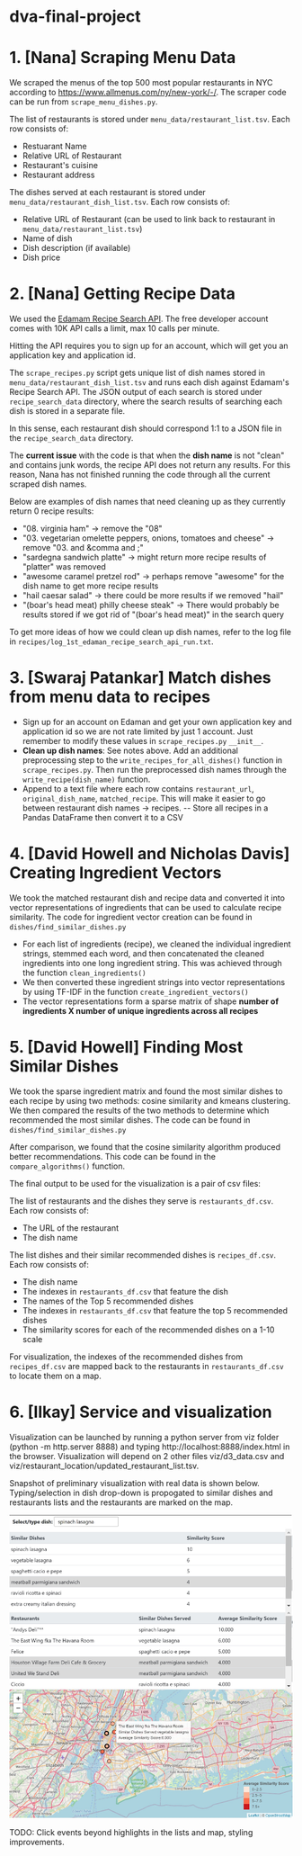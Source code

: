 # dva-final-project

# 1. [Nana] Scraping Menu Data

We scraped the menus of the top 500 most popular restaurants in NYC according to https://www.allmenus.com/ny/new-york/-/.
The scraper code can be run from `scrape_menu_dishes.py`.

The list of restaurants is stored under `menu_data/restaurant_list.tsv`. Each row consists of:
- Restuarant Name
- Relative URL of Restaurant
- Restaurant's cuisine
- Restaurant address

The dishes served at each restaurant is stored under `menu_data/restaurant_dish_list.tsv`. Each row consists of:
- Relative URL of Restaurant (can be used to link back to restaurant in `menu_data/restaurant_list.tsv`)
- Name of dish
- Dish description (if available)
- Dish price

# 2. [Nana] Getting Recipe Data

We used the [Edamam Recipe Search API](https://developer.edamam.com/edamam-recipe-api).
The free developer account comes with 10K API calls a limit, max 10 calls per minute.

Hitting the API requires you to sign up for an account, which will get you an application key and application id.

The `scrape_recipes.py` script gets unique list of dish names stored in `menu_data/restaurant_dish_list.tsv` and runs each dish against Edamam's Recipe Search API.
The JSON output of each search is stored under `recipe_search_data` directory, where the search results of searching each dish is stored in a separate file. 

In this sense, each restaurant dish should correspond 1:1 to a JSON file in the `recipe_search_data` directory.

The **current issue** with the code is that when the **dish name** is not "clean" and contains junk words, the recipe API does not return any results.
For this reason, Nana has not finished running the code through all the current scraped dish names.

Below are examples of dish names that need cleaning up as they currently return 0 recipe results:
- "08. virginia ham" -> remove the "08" 
- "03. vegetarian omelette peppers&comma; onions&comma; tomatoes and cheese" -> remove "03. and &comma and ;"
- "sardegna sandwich platte" -> might return more recipe results of "platter" was removed
- "awesome caramel pretzel rod" -> perhaps remove "awesome" for the dish name to get more recipe results
- "hail caesar salad" -> there could be more results if we removed "hail"
- "(boar's head meat) philly cheese steak" -> There would probably be results stored if we got rid of "(boar's head meat)" in the search query

To get more ideas of how we could clean up dish names, refer to the log file in `recipes/log_1st_edaman_recipe_search_api_run.txt`.

# 3. [Swaraj Patankar] Match dishes from menu data to recipes



- Sign up for an account on Edaman and get your own application key and application id so we are not rate limited by just 1 account. Just remember to modify these values in `scrape_recipes.py` `__init__`. 
- **Clean up dish names**: See notes above. Add an additional preprocessing step to the `write_recipes_for_all_dishes()` function in `scrape_recipes.py`. Then run the preprocessed dish names through the `write_recipe(dish_name)` function.
- Append to a text file where each row contains `restaurant_url`, `original_dish_name`, `matched_recipe`. This will make it easier to go between restaurant dish names -> recipes.
-- Store all recipes in a Pandas DataFrame then convert it to a CSV

# 4. [David Howell and Nicholas Davis] Creating Ingredient Vectors

We took the matched restaurant dish and recipe data and converted it into vector representations of ingredients that can be used to calculate recipe similarity. The code for ingredient vector creation can be found in `dishes/find_similar_dishes.py`
- For each list of ingredients (recipe), we cleaned the individual ingredient strings, stemmed each word, and then concatenated the cleaned ingredients into one long ingredient string. This was achieved through the function `clean_ingredients()`
- We then converted these ingredient strings into vector representations by using TF-IDF in the function `create_ingredient_vectors()`
- The vector representations form a sparse matrix of shape **number of ingredients X number of unique ingredients across all recipes**

# 5. [David Howell] Finding Most Similar Dishes

We took the sparse ingredient matrix and found the most similar dishes to each recipe by using two methods: cosine similarity and kmeans clustering. We then compared the results of the two methods to determine which recommended the most similar dishes. The code can be found in `dishes/find_similar_dishes.py`

After comparison, we found that the cosine similarity algorithm produced better recommendations. This code can be found in the `compare_algorithms()` function.

The final output to be used for the visualization is a pair of csv files:

The list of restaurants and the dishes they serve is `restaurants_df.csv`. Each row consists of:
- The URL of the restaurant
- The dish name

The list dishes and their similar recommended dishes is `recipes_df.csv`. Each row consists of:
- The dish name
- The indexes in `restaurants_df.csv` that feature the dish
- The names of the Top 5 recommended dishes
- The indexes in `restaurants_df.csv` that feature the top 5 recommended dishes
- The similarity scores for each of the recommended dishes on a 1-10 scale

For visualization, the indexes of the recommended dishes from `recipes_df.csv` are mapped back to the restaurants in `restaurants_df.csv` to locate them on a map.

# 6. [Ilkay] Service and visualization

Visualization can be launched by running a python server from viz folder (python -m http.server 8888) and typing http://localhost:8888/index.html in the browser.
Visualization will depend on 2 other files viz/d3_data.csv and viz/restaurant_location/updated_restaurant_list.tsv.

Snapshot of preliminary visualization with real data is shown below. Typing/selection in dish drop-down is propogated to similar dishes and restaurants lists and the restaurants are marked on the map.

![index](images/index.JPG)

TODO: Click events beyond highlights in the lists and map, styling improvements.
